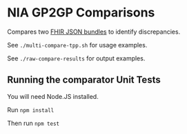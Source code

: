# NIA GP2GP Comparisons

Compares two [FHIR JSON bundles][bundle] to identify discrepancies.

See `./multi-compare-tpp.sh` for usage examples.

See `./raw-compare-results` for output examples.

[bundle]: https://developer.nhs.uk/apis/gpconnect-1-6-0/access_documents_development_bundle.html

## Running the comparator Unit Tests

You will need Node.JS installed.

Run `npm install`

Then run `npm test`